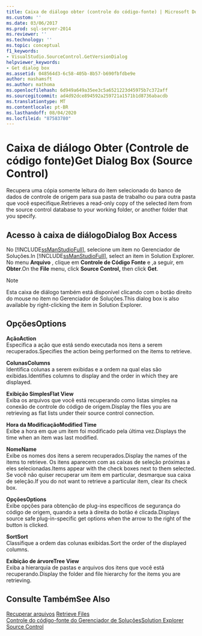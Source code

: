 ```yaml
---
title: Caixa de diálogo obter (controle do código-fonte) | Microsoft Docs
ms.custom: ''
ms.date: 03/06/2017
ms.prod: sql-server-2014
ms.reviewer: ''
ms.technology: ''
ms.topic: conceptual
f1_keywords:
- VisualStudio.SourceControl.GetVersionDialog
helpviewer_keywords:
- Get dialog box
ms.assetid: 048564d3-6c58-405b-8b57-b690fbfdbe9e
author: mashamsft
ms.author: mathoma
ms.openlocfilehash: 6d949a649a35ee3c5a6521223d45975b7c372aff
ms.sourcegitcommit: ad4d92dce894592a259721a1571b1d8736abacdb
ms.translationtype: MT
ms.contentlocale: pt-BR
ms.lasthandoff: 08/04/2020
ms.locfileid: "87583780"
---
```

# <a name="get-dialog-box-source-control"></a><span data-ttu-id="1f173-102">Caixa de diálogo Obter (Controle de código fonte)</span><span class="sxs-lookup"><span data-stu-id="1f173-102">Get Dialog Box (Source Control)</span></span>
  <span data-ttu-id="1f173-103">Recupera uma cópia somente leitura do item selecionado do banco de dados de controle de origem para sua pasta de trabalho ou para outra pasta que você especifique.</span><span class="sxs-lookup"><span data-stu-id="1f173-103">Retrieves a read-only copy of the selected item from the source control database to your working folder, or another folder that you specify.</span></span>  
  
## <a name="dialog-box-access"></a><span data-ttu-id="1f173-104">Acesso à caixa de diálogo</span><span class="sxs-lookup"><span data-stu-id="1f173-104">Dialog Box Access</span></span>  
 <span data-ttu-id="1f173-105">No [!INCLUDE[ssManStudioFull](../includes/ssmanstudiofull-md.md)], selecione um item no Gerenciador de Soluções.</span><span class="sxs-lookup"><span data-stu-id="1f173-105">In [!INCLUDE[ssManStudioFull](../includes/ssmanstudiofull-md.md)], select an item in Solution Explorer.</span></span> <span data-ttu-id="1f173-106">No menu **Arquivo** , clique em **Controle de Código Fonte** e ,a seguir, em **Obter**.</span><span class="sxs-lookup"><span data-stu-id="1f173-106">On the **File** menu, click **Source Control,** then click **Get**.</span></span>  
  
> [!NOTE]  
>  <span data-ttu-id="1f173-107">Esta caixa de diálogo também está disponível clicando com o botão direito do mouse no item no Gerenciador de Soluções.</span><span class="sxs-lookup"><span data-stu-id="1f173-107">This dialog box is also available by right-clicking the item in Solution Explorer.</span></span>  
  
## <a name="options"></a><span data-ttu-id="1f173-108">Opções</span><span class="sxs-lookup"><span data-stu-id="1f173-108">Options</span></span>  
 <span data-ttu-id="1f173-109">**Ação**</span><span class="sxs-lookup"><span data-stu-id="1f173-109">**Action**</span></span>  
 <span data-ttu-id="1f173-110">Especifica a ação que está sendo executada nos itens a serem recuperados.</span><span class="sxs-lookup"><span data-stu-id="1f173-110">Specifies the action being performed on the items to retrieve.</span></span>  
  
 <span data-ttu-id="1f173-111">**Colunas**</span><span class="sxs-lookup"><span data-stu-id="1f173-111">**Columns**</span></span>  
 <span data-ttu-id="1f173-112">Identifica colunas a serem exibidas e a ordem na qual elas são exibidas.</span><span class="sxs-lookup"><span data-stu-id="1f173-112">Identifies columns to display and the order in which they are displayed.</span></span>  
  
 <span data-ttu-id="1f173-113">**Exibição Simples**</span><span class="sxs-lookup"><span data-stu-id="1f173-113">**Flat View**</span></span>  
 <span data-ttu-id="1f173-114">Exiba os arquivos que você está recuperando como listas simples na conexão de controle do código de origem.</span><span class="sxs-lookup"><span data-stu-id="1f173-114">Display the files you are retrieving as flat lists under their source control connection.</span></span>  
  
 <span data-ttu-id="1f173-115">**Hora da Modificação**</span><span class="sxs-lookup"><span data-stu-id="1f173-115">**Modified Time**</span></span>  
 <span data-ttu-id="1f173-116">Exibe a hora em que um item foi modificado pela última vez.</span><span class="sxs-lookup"><span data-stu-id="1f173-116">Displays the time when an item was last modified.</span></span>  
  
 <span data-ttu-id="1f173-117">**Nome**</span><span class="sxs-lookup"><span data-stu-id="1f173-117">**Name**</span></span>  
 <span data-ttu-id="1f173-118">Exibe os nomes dos itens a serem recuperados.</span><span class="sxs-lookup"><span data-stu-id="1f173-118">Display the names of the items to retrieve.</span></span> <span data-ttu-id="1f173-119">Os itens aparecem com as caixas de seleção próximas a eles selecionadas.</span><span class="sxs-lookup"><span data-stu-id="1f173-119">Items appear with the check boxes next to them selected.</span></span> <span data-ttu-id="1f173-120">Se você não quiser recuperar um item em particular, desmarque sua caixa de seleção.</span><span class="sxs-lookup"><span data-stu-id="1f173-120">If you do not want to retrieve a particular item, clear its check box.</span></span>  
  
 <span data-ttu-id="1f173-121">**Opções**</span><span class="sxs-lookup"><span data-stu-id="1f173-121">**Options**</span></span>  
 <span data-ttu-id="1f173-122">Exibe opções para obtenção de plug-ins específicos de segurança do código de origem, quando a seta à direita do botão é clicada.</span><span class="sxs-lookup"><span data-stu-id="1f173-122">Displays source safe plug-in-specific get options when the arrow to the right of the button is clicked.</span></span>  
  
 <span data-ttu-id="1f173-123">**Sort**</span><span class="sxs-lookup"><span data-stu-id="1f173-123">**Sort**</span></span>  
 <span data-ttu-id="1f173-124">Classifique a ordem das colunas exibidas.</span><span class="sxs-lookup"><span data-stu-id="1f173-124">Sort the order of the displayed columns.</span></span>  
  
 <span data-ttu-id="1f173-125">**Exibição de árvore**</span><span class="sxs-lookup"><span data-stu-id="1f173-125">**Tree View**</span></span>  
 <span data-ttu-id="1f173-126">Exiba a hierarquia de pastas e arquivos dos itens que você está recuperando.</span><span class="sxs-lookup"><span data-stu-id="1f173-126">Display the folder and file hierarchy for the items you are retrieving.</span></span>  
  
## <a name="see-also"></a><span data-ttu-id="1f173-127">Consulte Também</span><span class="sxs-lookup"><span data-stu-id="1f173-127">See Also</span></span>  
 <span data-ttu-id="1f173-128">[Recuperar arquivos](../../2014/database-engine/retrieve-files.md) </span><span class="sxs-lookup"><span data-stu-id="1f173-128">[Retrieve Files](../../2014/database-engine/retrieve-files.md) </span></span>  
 [<span data-ttu-id="1f173-129">Controle do código-fonte do Gerenciador de Soluções</span><span class="sxs-lookup"><span data-stu-id="1f173-129">Solution Explorer Source Control</span></span>](../../2014/database-engine/solution-explorer-source-control.md)  
  
  
